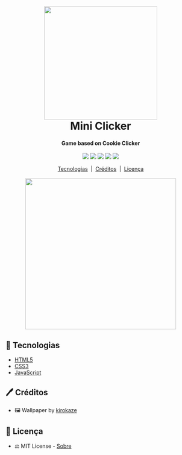 <div align="center">
	<h1>
		<img src="https://i.imgur.com/WRdcjLM.png" width="300px"><br/>
		Mini Clicker
	</h1>
	<h4>Game based on Cookie Clicker</h4>
	<p>
	<img src="https://img.shields.io/github/languages/top/joaovictornsv/mini-clicker-js">
	<img src="https://img.shields.io/github/languages/count/joaovictornsv/mini-clicker-js">
	<img src="https://img.shields.io/github/last-commit/joaovictornsv/mini-clicker-js">
	<img src="https://img.shields.io/github/repo-size/joaovictornsv/mini-clicker-js">
	 <a href="https://github.com/joaovictornsv/tcc-peg/blob/master/LICENSE">
	    <img src="https://img.shields.io/github/license/joaovictornsv/mini-clicker-js">
	</a>
</p>
<a href=#telescope-tecnologias>Tecnologias</a>&nbsp&nbsp|&nbsp&nbsp<a href="#pen-créditos">Créditos</a>&nbsp&nbsp|&nbsp&nbsp<a href="#memo-licença">Licença</a><br/><br/>
<img width="400" src="https://github.com/joaovictornsv/mini-clicker-js/blob/master/readme-gif.gif?raw=true">
</div>


## :telescope: Tecnologias

- [HTML5](https://developer.mozilla.org/pt-BR/docs/Web/HTML)
- [CSS3](https://developer.mozilla.org/pt-BR/docs/Web/CSS)
- [JavaScript](https://developer.mozilla.org/pt-BR/docs/Web/JavaScript)



## :pen: Créditos

- :framed_picture: Wallpaper by [kirokaze](https://www.deviantart.com/kirokaze)



## :memo: Licença
  
- :balance_scale: MIT License - [Sobre](https://github.com/joaovictornsv/tcc-peg/blob/master/LICENSE)

